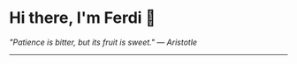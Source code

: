 <h1>Hi there, I'm Ferdi 👋</h1>

<p><em>
  "Patience is bitter, but its fruit is sweet." — Aristotle
</em></p>

---
